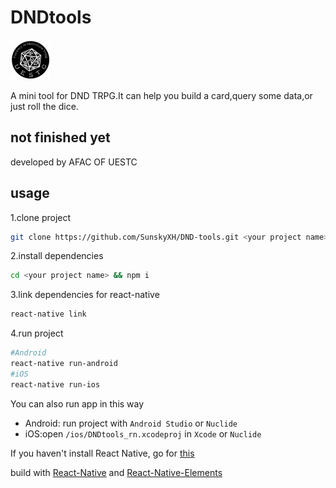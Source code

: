 # DNDtools

![icon](favicon.ico)

A mini tool for DND TRPG.It can help you build a card,query some data,or just roll the dice.
## not finished yet
developed by AFAC OF UESTC


## usage

1.clone project
```bash
git clone https://github.com/SunskyXH/DND-tools.git <your project name>
```

2.install dependencies
```bash
cd <your project name> && npm i
```

3.link dependencies for react-native
```bash
react-native link
```

4.run project
```bash
#Android
react-native run-android
#iOS
react-native run-ios
```

You can also run app in this way
- Android: run project with `Android Studio` or `Nuclide`
- iOS:open `/ios/DNDtools_rn.xcodeproj` in `Xcode` or `Nuclide`

If you haven't install React Native, go for [this](https://facebook.github.io/react-native/docs/getting-started.html#content)

build with [React-Native](https://facebook.github.io/react-native/) and [React-Native-Elements](https://github.com/react-native-community/react-native-elements)
